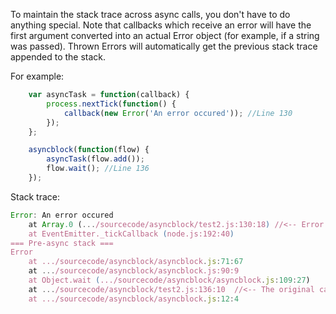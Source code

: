 To maintain the stack trace across async calls, you don't have to do anything special. Note that callbacks which receive
an error will have the first argument converted into an actual Error object (for example, if a string was passed).
Thrown Errors will automatically get the previous stack trace appended to the stack.

For example:

```javascript
    var asyncTask = function(callback) {
        process.nextTick(function() {
            callback(new Error('An error occured')); //Line 130
        });
    };

    asyncblock(function(flow) {
        asyncTask(flow.add());
        flow.wait(); //Line 136
    });
```

Stack trace:

```javascript
Error: An error occured
    at Array.0 (.../sourcecode/asyncblock/test2.js:130:18) //<-- Error callback
    at EventEmitter._tickCallback (node.js:192:40)
=== Pre-async stack ===
Error
    at .../sourcecode/asyncblock/asyncblock.js:71:67
    at .../sourcecode/asyncblock/asyncblock.js:90:9
    at Object.wait (.../sourcecode/asyncblock/asyncblock.js:109:27)
    at .../sourcecode/asyncblock/test2.js:136:10  //<-- The original call to flow.wait()
    at .../sourcecode/asyncblock/asyncblock.js:12:4

```